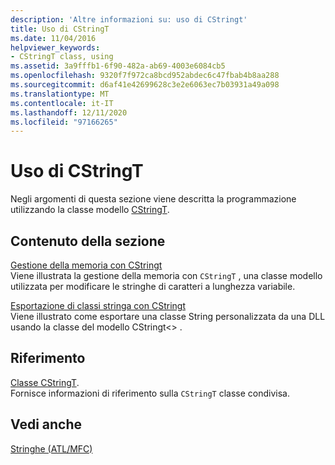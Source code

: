 ```yaml
---
description: 'Altre informazioni su: uso di CStringt'
title: Uso di CStringT
ms.date: 11/04/2016
helpviewer_keywords:
- CStringT class, using
ms.assetid: 3a9fffb1-6f90-482a-ab69-4003e6084cb5
ms.openlocfilehash: 9320f7f972ca8bcd952abdec6c47fbab4b8aa288
ms.sourcegitcommit: d6af41e42699628c3e2e6063ec7b03931a49a098
ms.translationtype: MT
ms.contentlocale: it-IT
ms.lasthandoff: 12/11/2020
ms.locfileid: "97166265"
---
```

# <a name="using-cstringt"></a>Uso di CStringT

Negli argomenti di questa sezione viene descritta la programmazione utilizzando la classe modello [CStringT](../atl-mfc-shared/reference/cstringt-class.md).

## <a name="in-this-section"></a>Contenuto della sezione

[Gestione della memoria con CStringt](../atl-mfc-shared/memory-management-with-cstringt.md)<br/>
Viene illustrata la gestione della memoria con `CStringT` , una classe modello utilizzata per modificare le stringhe di caratteri a lunghezza variabile.

[Esportazione di classi stringa con CStringt](../atl-mfc-shared/exporting-string-classes-using-cstringt.md)<br/>
Viene illustrato come esportare una classe String personalizzata da una DLL usando la classe del modello CStringt<> .

## <a name="reference"></a>Riferimento

[Classe CStringT](../atl-mfc-shared/reference/cstringt-class.md).<br/>
Fornisce informazioni di riferimento sulla `CStringT` classe condivisa.

## <a name="see-also"></a>Vedi anche

[Stringhe (ATL/MFC)](../atl-mfc-shared/strings-atl-mfc.md)
